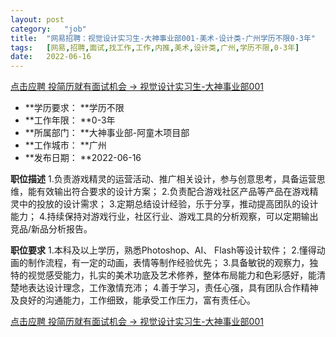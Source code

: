 ```yaml
---
layout:	post
category:	"job"
title:	"网易招聘：视觉设计实习生-大神事业部001-美术-设计类-广州学历不限0-3年"
tags:	[网易,招聘,面试,找工作,工作,内推,美术,设计类,广州,学历不限,0-3年]
date:	2022-06-16
---
```


[点击应聘 投简历就有面试机会 -> 视觉设计实习生-大神事业部001](http://mobile.bole.netease.com/bole/boleDetail?id=40933&employeeId=346f03c3cda5f04c&key=all)



- **学历要求： **学历不限
- **工作年限： **0-3年
- **所属部门： **大神事业部-阿童木项目部
- **工作城市： **广州
- **发布日期： **2022-06-16



**职位描述**
1.负责游戏精灵的运营活动、推广相关设计，参与创意思考，具备运营思维，能有效输出符合要求的设计方案；
2.负责配合游戏社区产品等产品在游戏精灵中的投放的设计需求；
3.定期总结设计经验，乐于分享，推动提高团队的设计能力；
4.持续保持对游戏行业，社区行业、游戏工具的分析观察，可以定期输出竞品/新品分析报告。



**职位要求**
1.本科及以上学历，熟悉Photoshop、AI、 Flash等设计软件；
2.懂得动画的制作流程，有一定的动画，表情等制作经验优先；
3.具备敏锐的观察力，独特的视觉感受能力，扎实的美术功底及艺术修养，整体布局能力和色彩感好，能清楚地表达设计理念，工作激情充沛；
4.善于学习，责任心强，具有团队合作精神及良好的沟通能力，工作细致，能承受工作压力，富有责任心。



[点击应聘 投简历就有面试机会 -> 视觉设计实习生-大神事业部001](http://mobile.bole.netease.com/bole/boleDetail?id=40933&employeeId=346f03c3cda5f04c&key=all)